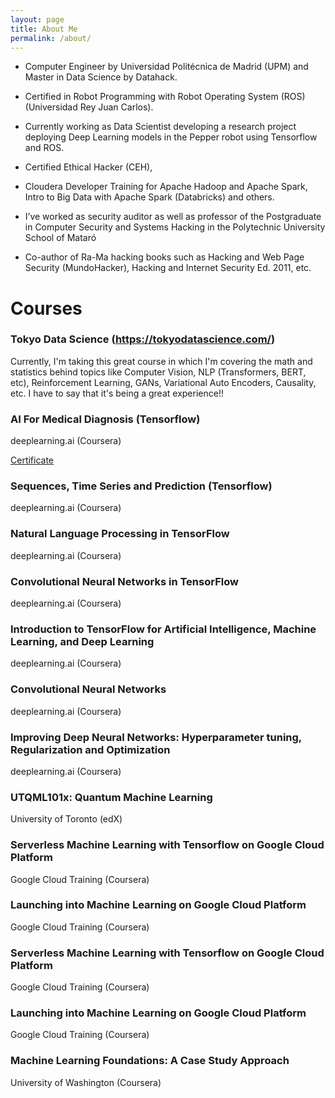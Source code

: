 ```yaml
---
layout: page
title: About Me
permalink: /about/
---
```



* Computer Engineer by Universidad Politécnica de Madrid (UPM) and Master in Data Science by Datahack.

* Certified in Robot Programming with Robot Operating System (ROS) (Universidad Rey Juan Carlos).

* Currently working as Data Scientist developing a research project deploying Deep Learning models in the Pepper robot using Tensorflow and ROS.

* Certified Ethical Hacker (CEH),

* Cloudera Developer Training for Apache Hadoop and Apache Spark, Intro to Big Data with Apache Spark (Databricks) and others.

* I’ve worked as security auditor as well as professor of the Postgraduate in Computer Security and Systems Hacking in the Polytechnic University School of Mataró

* Co-author of Ra-Ma hacking books such as Hacking and Web Page Security (MundoHacker), Hacking and Internet Security Ed. 2011, etc.

# Courses

### Tokyo Data Science (https://tokyodatascience.com/)

Currently, I'm taking this great course in which I'm covering the math and statistics behind topics like Computer Vision, NLP (Transformers,  BERT, etc), Reinforcement Learning, GANs, Variational Auto Encoders, Causality, etc. I have to say that it's being a great experience!!

### AI For Medical Diagnosis (Tensorflow)

deeplearning.ai (Coursera)

<a href="https://coursera.org/share/97ed885e9627ae5d451a6e375ae58430">Certificate</a>

### Sequences, Time Series and Prediction (Tensorflow) 

deeplearning.ai (Coursera)

### Natural Language Processing in TensorFlow

deeplearning.ai (Coursera)

### Convolutional Neural Networks in TensorFlow

deeplearning.ai (Coursera)

### Introduction to TensorFlow for Artificial Intelligence, Machine Learning, and Deep Learning

deeplearning.ai (Coursera)

### Convolutional Neural Networks

deeplearning.ai (Coursera)

### Improving Deep Neural Networks: Hyperparameter tuning, Regularization and Optimization

deeplearning.ai (Coursera)

### UTQML101x: Quantum Machine Learning

University of Toronto (edX)

### Serverless Machine Learning with Tensorflow on Google Cloud Platform

Google Cloud Training (Coursera)

### Launching into Machine Learning on Google Cloud Platform

Google Cloud Training (Coursera)

### Serverless Machine Learning with Tensorflow on Google Cloud Platform

Google Cloud Training (Coursera)

### Launching into Machine Learning on Google Cloud Platform

Google Cloud Training (Coursera)

### Machine Learning Foundations: A Case Study Approach

University of Washington (Coursera)

